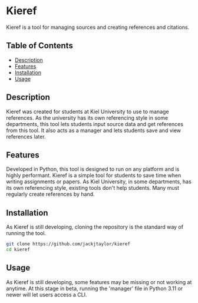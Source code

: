 # Kieref

Kieref is a tool for managing sources and creating references and citations.

## Table of Contents

- [Description](#description)
- [Features](#features)
- [Installation](#installation)
- [Usage](#usage)

## Description

Kieref was created for students at Kiel University to use to manage references. 
As the university has its own referencing style in some departments, this tool
lets students input source data and get references from this tool. It also acts
as a manager and lets students save and view references later.

## Features

Developed in Python, this tool is designed to run on any platform and is highly
performant. Kieref is a simple tool for students to save time when writing assignments
or papers. As Kiel University, in some departments, has its own referencing style,
existing tools don't help students. Many must regularly create references by hand.

## Installation

As Kieref is still developing, cloning the repository is the standard way of running
the tool.

```bash
git clone https://github.com/jackjtaylor/kieref
cd kieref
```

## Usage

As Kieref is still developing, some features may be missing or not working at 
anytime. At this stage in beta, running the 'manager' file in Python 3.11 or newer
will let users access a CLI.